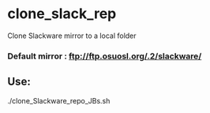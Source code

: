 # clone_slack_rep
Clone Slackware mirror to a local folder

### Default mirror : ftp://ftp.osuosl.org/.2/slackware/

## Use:
 ./clone_Slackware_repo_JBs.sh
 
